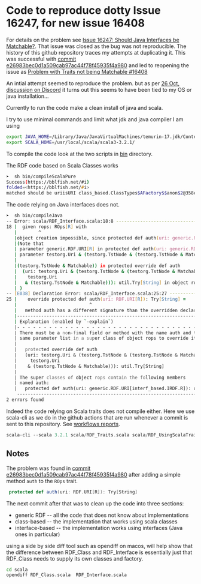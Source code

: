 # Code to reproduce dotty Issue 16247, for new issue 16408

For details on the problem see [Issue 16247: Should Java Interfaces be Matchable?](https://github.com/lampepfl/dotty/issues/16247). That issue was closed as the bug was not
reproducible. The history of this github repository traces my attempts at duplicating it.
This was successful with [commit e26983bec0d1a509cab97ac44f78f45935f4a980](https://github.com/bblfish/DottyIssue16247/commit/e26983bec0d1a509cab97ac44f78f45935f4a980) and led to reopening the issue as [Problem with Traits not being Matchable #16408](https://github.com/lampepfl/dotty/issues/16408)

An intial attempt seemed to reproduce the problem. but as per [26 Oct, discussion on Discord](https://discord.com/channels/632150470000902164/632628489719382036/1034828756063363082) it turns out this seems to have been tied to my OS or java installation...

Currently to run the code make a clean install of java and scala.

I try to use minimal commands and limit what jdk and java compiler I am using

```zsh
export JAVA_HOME=/Library/Java/JavaVirtualMachines/temurin-17.jdk/Contents/Home
export SCALA_HOME=/usr/local/scala/scala3-3.2.1/
```

To compile the code look at the two scripts in [bin](bin/) directory.

The RDF code based on Scala Classes works

```zsh
➤  sh bin/compileScalaPure
Success(https://bblfish.net/#i)
folded=<https://bblfish.net/#i>
matched should be uriisURI class_based.ClassTypes$AFactory$$anon$2@358ee631with authority Success(bblfish.net)
```

The code relying on Java interfaces does not.

```zsh
➤  sh bin/compileJava
-- Error: scala/RDF_Interface.scala:18:8 ---------------------------------------
18 |  given rops: ROps[R] with
   |        ^
   |object creation impossible, since protected def auth(uri: generic.RDF.URI[R]): util.Try[String] in trait ROps in package generic is not defined
   |(Note that
   | parameter generic.RDF.URI[R] in protected def auth(uri: generic.RDF.URI[R]): util.Try[String] in trait ROps in package generic does not match
   | parameter testorg.Uri & (testorg.TstNode & (testorg.TstNode & Matchable)) & (testorg.Uri &
   |
   |(testorg.TstNode & Matchable)) in protected override def auth
   |  (uri: testorg.Uri & (testorg.TstNode & (testorg.TstNode & Matchable)) & (
   |    testorg.Uri
   |   & (testorg.TstNode & Matchable))): util.Try[String] in object rops in object IRDF
   | )
-- [E038] Declaration Error: scala/RDF_Interface.scala:25:27 -------------------
25 |    override protected def auth(uri: RDF.URI[R]): Try[String] =
   |                           ^
   |   method auth has a different signature than the overridden declaration
   |----------------------------------------------------------------------------
   | Explanation (enabled by `-explain`)
   |- - - - - - - - - - - - - - - - - - - - - - - - - - - - - - - - - - - - - -
   | There must be a non-final field or method with the name auth and the
   | same parameter list in a super class of object rops to override it.
   |
   |   protected override def auth
   |   (uri: testorg.Uri & (testorg.TstNode & (testorg.TstNode & Matchable)) & (
   |     testorg.Uri
   |    & (testorg.TstNode & Matchable))): util.Try[String]
   |
   | The super classes of object rops contain the following members
   | named auth:
   |   protected def auth(uri: generic.RDF.URI[interf_based.IRDF.R]): util.Try[String]
    ----------------------------------------------------------------------------
2 errors found
```

Indeed the code relying on Scala traits does not compile either. Here we use scala-cli as we do
in the github actions that are run whenever a commit is sent to this repository. See [workflows reports](https://github.com/bblfish/DottyIssue16247/actions/workflows/test-scala.yml).

```scala
scala-cli --scala 3.2.1 scala/RDF_Traits.scala scala/RDF_UsingScalaTrait.scala scala/RDF.scala
```

## Notes

The problem was found in [commit e26983bec0d1a509cab97ac44f78f45935f4a980](https://github.com/bblfish/DottyIssue16247/commit/e26983bec0d1a509cab97ac44f78f45935f4a980) after adding a simple method `auth` to the `ROps` trait.

```scala
 protected def auth(uri: RDF.URI[R]): Try[String]
```

The next commit after that was to clean up the code into three sections:
 - generic RDF -- all the code that does not know about implementations
 - class-based -- the implementation that works using scala classes
 - interface-based -- the implementation works using interfaces (Java ones in particular)

using a side by side diff tool such as opendiff on macos, will help show
that the difference between RDF_Class and RDF_Interface is essentially 
just that RDF_Class needs to supply its own classes and factory. 

```zsh
cd scala
opendiff RDF_Class.scala  RDF_Interface.scala
```
